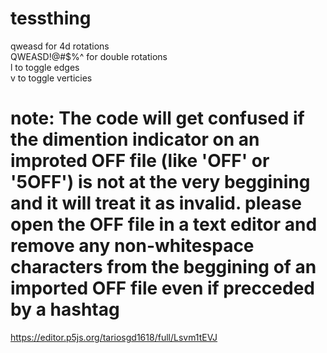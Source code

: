 # tessthing
qweasd for 4d rotations  
QWEASD!@#$%^ for double rotations  
l to toggle edges  
v to toggle verticies  
# note: The code will get confused if the dimention indicator on an improted OFF file (like 'OFF' or '5OFF') is not at the very beggining and it will treat it as invalid. please open the OFF file in a text editor and remove any non-whitespace characters from the beggining of an imported OFF file even if precceded by a hashtag  
https://editor.p5js.org/tariosgd1618/full/Lsvm1tEVJ
